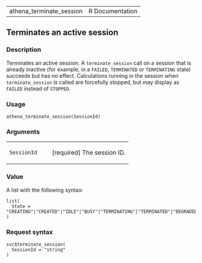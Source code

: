 <table style="width: 100%;">
<tbody>
<tr class="odd">
<td>athena_terminate_session</td>
<td style="text-align: right;">R Documentation</td>
</tr>
</tbody>
</table>

## Terminates an active session

### Description

Terminates an active session. A `terminate_session` call on a session
that is already inactive (for example, in a `FAILED`, `TERMINATED` or
`TERMINATING` state) succeeds but has no effect. Calculations running in
the session when `terminate_session` is called are forcefully stopped,
but may display as `FAILED` instead of `STOPPED`.

### Usage

    athena_terminate_session(SessionId)

### Arguments

<table>
<colgroup>
<col style="width: 35%" />
<col style="width: 65%" />
</colgroup>
<tbody>
<tr class="odd">
<td><code
id="athena_terminate_session_:_SessionId">SessionId</code></td>
<td><p>[required] The session ID.</p></td>
</tr>
</tbody>
</table>

### Value

A list with the following syntax:

    list(
      State = "CREATING"|"CREATED"|"IDLE"|"BUSY"|"TERMINATING"|"TERMINATED"|"DEGRADED"|"FAILED"
    )

### Request syntax

    svc$terminate_session(
      SessionId = "string"
    )
